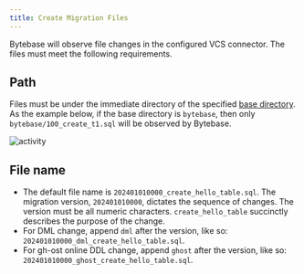 ```yaml
---
title: Create Migration Files
---
```


Bytebase will observe file changes in the configured VCS connector. The files must meet the following requirements.

## Path

Files must be under the immediate directory of the specified [base directory](http://localhost:3000/docs/vcs-integration/add-gitops-connector/). As the example below, if the base directory is `bytebase`, then
only `bytebase/100_create_t1.sql` will be observed by Bytebase.

![activity](/content/docs/vcs-integration/troubleshoot/migraiton-file-path.webp)

## File name

- The default file name is `202401010000_create_hello_table.sql`. The migration version, `202401010000`, dictates the sequence of changes. The version must be all numeric characters. `create_hello_table` succinctly describes the purpose of the change.
- For DML change, append `dml` after the version, like so: `202401010000_dml_create_hello_table.sql`.
- For gh-ost online DDL change, append `ghost` after the version, like so: `202401010000_ghost_create_hello_table.sql`.
